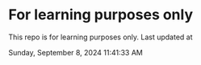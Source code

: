 # For learning purposes only
This repo is for learning purposes only.
Last updated at

Sunday, September 8, 2024 11:41:33 AM

